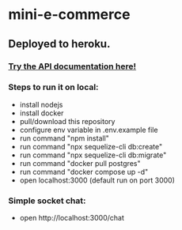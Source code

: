 # mini-e-commerce

## Deployed to heroku. 

### <a href='https://mysterious-oasis-07778.herokuapp.com/api-docs'>Try the API documentation here!</a>

### Steps to run it on local:
- install nodejs
- install docker
- pull/download this repository
- configure env variable in .env.example file
- run command "npm install"
- run command "npx sequelize-cli db:create"
- run command "npx sequelize-cli db:migrate"
- run command "docker pull postgres"
- run command "docker compose up -d"
- open localhost:3000 (default run on port 3000)

### Simple socket chat:
- open http://localhost:3000/chat